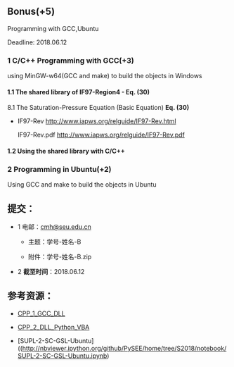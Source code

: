 ## Bonus(+5) 

Programming with GCC,Ubuntu

Deadline: 2018.06.12
 
### 1 C/C++ Programming with GCC(+3) 

using MinGW-w64(GCC and make) to build the objects in Windows   

#### 1.1 The shared library of IF97-Region4 - **Eq. (30)**

8.1 The Saturation-Pressure Equation (Basic Equation)  **Eq. (30)**

* IF97-Rev http://www.iapws.org/relguide/IF97-Rev.html
         
  IF97-Rev.pdf  http://www.iapws.org/relguide/IF97-Rev.pdf

#### 1.2 Using the shared library with C/C++ 

### 2 Programming in Ubuntu(+2)   
  
Using GCC and make to build the objects in Ubuntu 

## 提交：

* 1 电邮：cmh@seu.edu.cn

   * 主题：学号-姓名-B
  
   * 附件：学号-姓名-B.zip

* 2 **截至时间**：2018.06.12

## 参考资源：

* [CPP_1_GCC_DLL](http://nbviewer.ipython.org/github/PySEE/home/tree/S2018/notebook/CPP_1_GCC_DLL.ipynb)

* [CPP_2_DLL_Python_VBA](http://nbviewer.ipython.org/github/PySEE/home/tree/S2018/notebook/CPP_2_DLL_Python_VBA.ipynb)

* [SUPL-2-SC-GSL-Ubuntu]((http://nbviewer.ipython.org/github/PySEE/home/tree/S2018/notebook/SUPL-2-SC-GSL-Ubuntu.ipynb)



